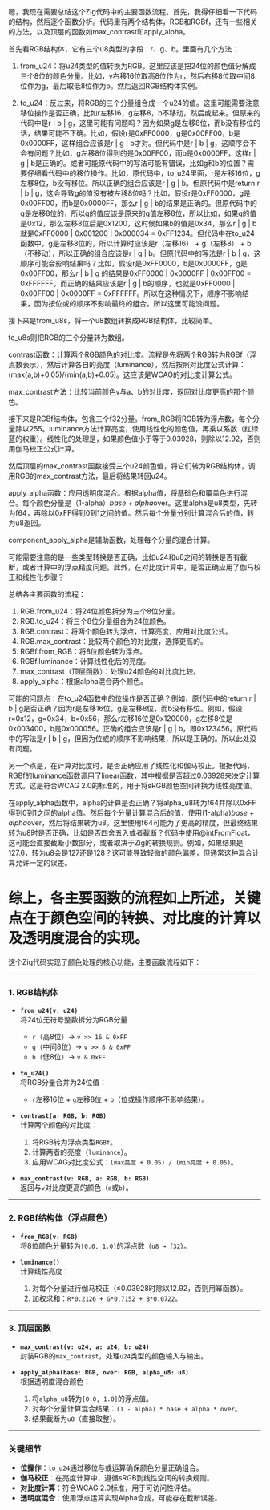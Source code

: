 嗯，我现在需要总结这个Zig代码中的主要函数流程。首先，我得仔细看一下代码的结构，然后逐个函数分析。代码里有两个结构体，RGB和RGBf，还有一些相关的方法，以及顶层的函数如max_contrast和apply_alpha。

首先看RGB结构体，它有三个u8类型的字段：r、g、b。里面有几个方法：

1. from_u24：将u24类型的值转换为RGB。这里应该是把24位的颜色值分解成三个8位的颜色分量。比如，v右移16位取高8位作为r，然后右移8位取中间8位作为g，最后取低8位作为b。然后返回RGB结构体实例。

2. to_u24：反过来，将RGB的三个分量组合成一个u24的值。这里可能需要注意移位操作是否正确，比如r左移16，g左移8，b不移动，然后或起来。但原来的代码中是r | b | g，这里可能有问题吗？因为如果g是左移8位，而b没有移位的话，结果可能不正确。比如，假设r是0xFF0000，g是0x00FF00，b是0x0000FF，这样组合应该是r | g | b才对。但代码中是r | b | g，这顺序会不会有问题？比如，g左移8位得到的是0x00FF00，而b是0x0000FF，这样r | g | b是正确的。或者可能原代码中的写法可能有错误，比如g和b的位置？需要仔细看代码中的移位操作。比如，原代码中，to_u24里面，r是左移16位，g左移8位，b没有移位。所以正确的组合应该是r | g | b。但原代码中是return r | b | g，这会导致g的值没有被左移8位吗？比如，假设r是0xFF0000，g是0x00FF00，而b是0x0000FF，那么r | g | b的结果是正确的。但原代码中的g是左移8位的，所以g的值应该是原来的g值左移8位，所以比如，如果g的值是0x12，那么左移8位后是0x1200，这时候如果b的值是0x34，那么r | g | b就是0xFF0000 | 0x001200 | 0x000034 = 0xFF1234。但代码中在to_u24函数中，g是左移8位的，所以计算时应该是r（左移16） + g（左移8） + b（不移动），所以正确的组合应该是r | g | b。但原代码中的写法是r | b | g，这顺序可能会影响结果吗？比如，假设r是0xFF0000，b是0x0000FF，g是0x00FF00，那么r | b | g 的结果是0xFF0000 | 0x0000FF | 0x00FF00 = 0xFFFFFF。而正确的结果应该是r | g | b的顺序，也就是0xFF0000 | 0x00FF00 | 0x0000FF = 0xFFFFFF。所以在这种情况下，顺序不影响结果，因为按位或的顺序不影响最终的组合。所以这里可能没问题。

接下来是from_u8s，将一个u8数组转换成RGB结构体，比较简单。

to_u8s则把RGB的三个分量转为数组。

contrast函数：计算两个RGB颜色的对比度。流程是先将两个RGB转为RGBf（浮点数表示），然后计算各自的亮度（luminance），然后按照对比度公式计算：(max(a,b)+0.05)/(min(a,b)+0.05)。这应该是WCAG的对比度计算公式。

max_contrast方法：比较当前颜色v与a、b的对比度，返回对比度更高的那个颜色。

接下来是RGBf结构体，包含三个f32分量。from_RGB将RGB转为浮点数，每个分量除以255。luminance方法计算亮度，使用线性化的颜色值，再乘以系数（红绿蓝的权重）。线性化的处理是，如果颜色值小于等于0.03928，则除以12.92，否则用伽马校正公式计算。

然后顶层的max_contrast函数接受三个u24颜色值，将它们转为RGB结构体，调用RGB的max_contrast方法，最后将结果转回u24。

apply_alpha函数：应用透明度混合。根据alpha值，将基础色和覆盖色进行混合。每个颜色分量是（1-alpha）*base + alpha*over。这里alpha是u8类型，先转为f64，再除以0xFF得到0到1之间的值。然后每个分量分别计算混合后的值，转为u8返回。

component_apply_alpha是辅助函数，处理每个分量的混合计算。

可能需要注意的是一些类型转换是否正确，比如u24和u8之间的转换是否有截断，或者计算中的浮点精度问题。此外，在对比度计算中，是否正确应用了伽马校正和线性化步骤？

总结各主要函数的流程：

1. RGB.from_u24：将24位颜色拆分为三个8位分量。
2. RGB.to_u24：将三个8位分量组合为24位颜色。
3. RGB.contrast：将两个颜色转为浮点，计算亮度，应用对比度公式。
4. RGB.max_contrast：比较两个颜色的对比度，选择更高的。
5. RGBf.from_RGB：将8位颜色转为浮点。
6. RGBf.luminance：计算线性化后的亮度。
7. max_contrast（顶层函数）：处理u24颜色的对比度比较。
8. apply_alpha：根据alpha混合两个颜色。

可能的问题点：在to_u24函数中的位操作是否正确？例如，原代码中的return r | b | g是否正确？因为r是左移16位，g是左移8位，而b没有移位。例如，假设r=0x12，g=0x34，b=0x56，那么r左移16位是0x120000，g左移8位是0x003400，b是0x000056。正确的组合应该是r | g | b，即0x123456。原代码中的写法是r | b | g，但因为位或的顺序不影响结果，所以是正确的。所以此处没有问题。

另一个点是，在计算对比度时，是否正确应用了线性化和伽马校正。根据代码，RGBf的luminance函数调用了linear函数，其中根据是否超过0.03928来决定计算方式。这是符合WCAG 2.0的标准的，用于将sRGB颜色空间转换为线性亮度值。

在apply_alpha函数中，alpha的计算是否正确？将alpha_u8转为f64并除以0xFF得到0到1之间的alpha值。然后每个分量计算混合后的值，使用(1-alpha)*base + alpha*over，然后将结果转为u8。这里使用f64可能为了更高的精度，但最终结果转为u8时是否正确，比如是否四舍五入或者截断？代码中使用@intFromFloat，这可能会直接截断小数部分，或者取决于Zig的转换规则。例如，如果结果是127.6，转为u8会是127还是128？这可能导致轻微的颜色偏差，但通常这种混合计算允许一定的误差。

综上，各主要函数的流程如上所述，关键点在于颜色空间的转换、对比度的计算以及透明度混合的实现。
================================================
这个Zig代码实现了颜色处理的核心功能，主要函数流程如下：

---

### **1. RGB结构体**
- **`from_u24(v: u24)`**  
  将24位无符号整数拆分为RGB分量：  
  - `r`（高8位）→ `v >> 16 & 0xFF`  
  - `g`（中间8位）→ `v >> 8 & 0xFF`  
  - `b`（低8位）→ `v & 0xFF`  

- **`to_u24()`**  
  将RGB分量合并为24位值：  
  - `r`左移16位 + `g`左移8位 + `b`（位或操作顺序不影响结果）。

- **`contrast(a: RGB, b: RGB)`**  
  计算两个颜色的对比度：  
  1. 将RGB转为浮点类型`RGBf`。  
  2. 计算两者的亮度（`luminance`）。  
  3. 应用WCAG对比度公式：`(max亮度 + 0.05) / (min亮度 + 0.05)`。

- **`max_contrast(v: RGB, a: RGB, b: RGB)`**  
  返回与`v`对比度更高的颜色（`a`或`b`）。

---

### **2. RGBf结构体（浮点颜色）**
- **`from_RGB(v: RGB)`**  
  将8位颜色分量转为`[0.0, 1.0]`的浮点数（`u8 → f32`）。

- **`luminance()`**  
  计算线性亮度：  
  1. 对每个分量进行伽马校正（≤0.03928时除以12.92，否则用幂函数）。  
  2. 加权求和：`R*0.2126 + G*0.7152 + B*0.0722`。

---

### **3. 顶层函数**
- **`max_contrast(v: u24, a: u24, b: u24)`**  
  封装RGB的`max_contrast`，处理`u24`类型的颜色输入与输出。

- **`apply_alpha(base: RGB, over: RGB, alpha_u8: u8)`**  
  根据透明度混合颜色：  
  1. 将`alpha_u8`转为`[0.0, 1.0]`的浮点值。  
  2. 对每个分量计算混合结果：`(1 - alpha) * base + alpha * over`。  
  3. 结果截断为`u8`（直接取整）。

---

### **关键细节**
- **位操作**：`to_u24`通过移位与或运算确保颜色分量正确组合。
- **伽马校正**：在亮度计算中，遵循sRGB到线性空间的转换规则。
- **对比度计算**：符合WCAG 2.0标准，用于可访问性评估。
- **透明度混合**：使用浮点运算实现Alpha合成，可能存在截断误差。